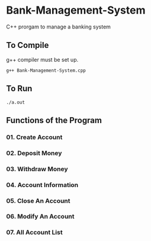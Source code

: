 # Bank-Management-System

C++ prorgam to manage a banking system

## To Compile

g++ compiler must be set up. 

```  
g++ Bank-Management-System.cpp
```  

## To Run

```  
./a.out
```  

## Functions of the Program

### 01. Create Account
### 02. Deposit Money
### 03. Withdraw Money
### 04. Account Information
### 05. Close An Account
### 06. Modify An Account
### 07. All Account List
